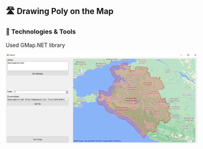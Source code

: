 ## 🛣️ Drawing Poly on the Map

### 🔧 Technologies & Tools
Used GMap.NET library

![](https://github.com/nopills/PolyTest/blob/master/PolyTest/assets/polyimg.jpg)
